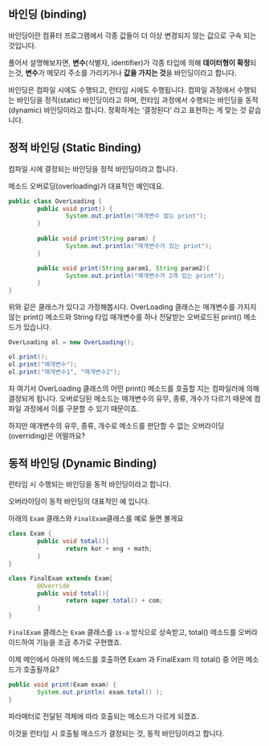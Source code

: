 ## 바인딩 (binding)

바인딩이란 컴퓨터 프로그램에서 각종 값들이 더 이상 변경되지 않는 값으로 구속 되는 것입니다.

풀어서 설명해보자면, **변수**(식별자, identifier)가 각종 타입에 의해 **데이터형이 확정**되는것, **변수**가 메모리 주소를 가리키거나 **값을 가지는 것**을 바인딩이라고 합니다.

바인딩은 컴파일 시에도 수행되고, 런타임 시에도 수행됩니다. 컴파일 과정에서 수행되는 바인딩을 정적(static) 바인딩이라고 하며, 런타임 과정에서 수행되는 바인딩을 동적(dynamic) 바인딩이라고 합니다.  정확하게는 ‘결정된다’ 라고 표현하는 게 맞는 것 같습니다.

## 정적 바인딩 (Static Binding)

컴파일 시에 결정되는 바인딩을 정적 바인딩이라고 합니다.

메소드 오버로딩(overloading)가 대표적인 예인데요.

```java
public class OverLoading {
		public void print() {
				System.out.println("매개변수 없는 print");
		}
			
		public void print(String param) {
				System.out.println("매개변수가 있는 print");
		}

		public void print(String param1, String param2){
				System.out.println("매개변수가 2개 있는 print");
		}
}
```

위와 같은 클래스가 있다고 가정해봅시다. OverLoading 클래스는 매개변수를 가지지 않는 print() 메소드와 String 타입 매개변수를 하나 전달받는 오버로드된 print() 메소드가 있습니다.

```java
OverLoading ol = new OverLoading();

ol.print();
ol.print("매개변수");
ol.print("매개변수1", "매개변수2");
```

자 여기서 OverLoading 클래스의 어떤 print() 메소드를 호출할 지는 컴파일러에 의해 결정되게 됩니다. 오버로딩된 메소드는 매개변수의 유무, 종류, 개수가 다르기 때문에 컴파일 과정에서 이를 구분할 수 있기 때문이죠.

하지만 매개변수의 유무, 종류, 개수로 메소드를 판단할 수 없는 오버라이딩(overriding)은 어떨까요?

## 동적 바인딩 (Dynamic Binding)

런타임 시 수행되는 바인딩을 동적 바인딩이라고 합니다.

오버라이딩이 동적 바인딩의 대표적인 예 입니다.

아래의 `Exam` 클래스와 `FinalExam`클래스를 예로 들면 볼게요

```java
class Exam {
		public void total(){
				return kor + eng + math;
		}
}

class FinalExam extends Exam{
		@Override
		public void total(){
				return super.total() + com;
		}
}
```

`FinalExam` 클래스는 `Exam` 클래스를 `is-a` 방식으로 상속받고, total() 메소드를 오버라이드하여 기능을 조금 추가로 구현했죠.

이제 메인에서 아래의 메소드를 호출하면 Exam 과 FinalExam 의 total() 중 어떤 메소드가 호출될까요?

```java
public void print(Exam exam) {
		System.out.println( exam.total() );
}
```

파라매터로 전달된 객체에 따라 호출되는 메소드가 다르게 되겠죠.

이것을 런타임 시 호출될 메소드가 결정되는 것, 동적 바인딩이라고 합니다.